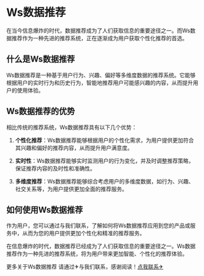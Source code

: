 # Ws数据推荐

在当今信息爆炸的时代，数据推荐成为了人们获取信息的重要途径之一。而Ws数据推荐作为一种先进的推荐系统，正在逐渐成为用户获取个性化推荐的首选。

## 什么是Ws数据推荐
Ws数据推荐是一种基于用户行为、兴趣、偏好等多维度数据的推荐系统。它能够根据用户的实时行为和历史行为，智能地推荐用户可能感兴趣的内容，从而提升用户的使用体验。

## Ws数据推荐的优势
相比传统的推荐系统，Ws数据推荐具有以下几个优势：

1. **个性化推荐**：Ws数据推荐能够根据用户的个性化需求，为用户提供更加符合其兴趣和偏好的推荐内容，从而提升用户满意度。

2. **实时性**：Ws数据推荐能够实时监测用户的行为变化，并及时调整推荐策略，保证推荐内容的及时性和准确性。

3. **多维度推荐**：Ws数据推荐能够综合考虑用户的多维度数据，如行为、兴趣、社交关系等，为用户提供更加全面的推荐服务。

## 如何使用Ws数据推荐
作为用户，您可以通过与我们联系，了解如何将Ws数据推荐应用到您的产品或服务中，从而为您的用户提供更加个性化和精准的推荐服务。

在信息爆炸的时代，数据推荐已经成为了人们获取信息的重要途径之一。Ws数据推荐作为一种先进的推荐系统，将为用户带来更加智能、个性化的推荐体验。

更多关于Ws数据推荐 请通过✈与我们联系，感谢阅读！[点我联系✈](https://box.G208.com)